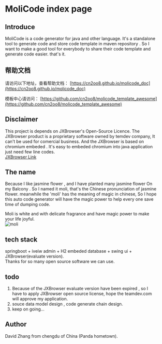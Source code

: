 # MoliCode index page

## Introduce

MoliCode  is a code generator for java and other language. It's a standalone tool to generate code and store code template in maven repository . So I want to make a good tool for everybody to share their code template and generate code easier. that's it.

## 帮助文档
请访问以下地址，查看帮助文档：
[https://cn2oo8.github.io/molicode_doc](https://cn2oo8.github.io/molicode_doc)

模板中心请访问：
[https://github.com/cn2oo8/molicode_template_awesome](https://github.com/cn2oo8/molicode_template_awesome)

## Disclaimer
This project is depends on JXBrowser's Open-Source Licence. The JXBrowser product is a proprietary software owned by temdev company, It can't be used for comercial business. 
And the JXBrowser is based on chromium embeded . It's easy to embeded chromium into java application just need few line codes.  
[JXBrowser Link](https://www.teamdev.com/jxbrowser "JXBrowser Link")
## The name 
Because I like jasmine flower , and I have planted many jasmine flower On my Balcony . So I named it moli, that's the Chinese pronunciation of jasmine flower. meanwhile the 'moli' has the meaning of magic in chinese, So I hope this auto code generator will have the magic power to help every one save time of dumping code.
                                                                                                       
 Moli is white and with delicate fragrance and have magic power to make your life joyful.            
![moli](https://gss1.bdstatic.com/-vo3dSag_xI4khGkpoWK1HF6hhy/baike/s%3D220/sign=9e591fcb520fd9f9a417526b152cd42b/8c1001e93901213fcdaf7e6b57e736d12e2e95ec.jpg)

## tech stack
springboot + iveiw admin + H2 embeded database + swing ui + JXBrowser(evaluate version).  
Thanks for so many open source software we can use. 

## todo
1. Because of the JXBrowser evaluate version have been expired , so I have to apply JXBrowser open source license, hope the teamdev.com will approve my application.
2. souce data model design , code generate chain design.
3. keep on going...

## Author
David Zhang from chengdu of China (Panda hometown).



